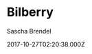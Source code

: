 ---
title: Bilberry
github: https://github.com/Lednerb/bilberry-hugo-theme
demo: https://lednerb.github.io/bilberry-hugo-theme/
author: Sascha Brendel
ssg:
  - Hugo
css:
  - scss
cms:
  - Markdown
date: 2017-10-27T02:20:38.000Z
description: Premium theme for the hugo site builder
draft: false
publish_date: '2017-10-27T02:20:38Z'
update_date: '2023-01-16T12:36:21Z'
github_star: 297
github_fork: 143
---